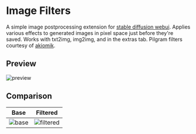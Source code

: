 # Image Filters
A simple image postprocessing extension for [stable diffusion webui](https://github.com/AUTOMATIC1111/stable-diffusion-webui). Applies various effects to generated images in pixel space just before they're saved. Works with txt2img, img2img, and in the extras tab. Pilgram filters courtesy of [akiomik](https://github.com/akiomik/pilgram).

## Preview
![preview](https://user-images.githubusercontent.com/123005779/224571907-95b3a93b-207c-4569-a6ae-bdf32eb66698.jpg)

## Comparison
Base | Filtered
---- | --------
![base](https://user-images.githubusercontent.com/123005779/224571895-673bfe41-9640-408a-aea1-fd69700f067a.png) | ![filtered](https://user-images.githubusercontent.com/123005779/224571916-4e669118-a78c-4abb-b0a5-b45c2d6927ed.jpg)
